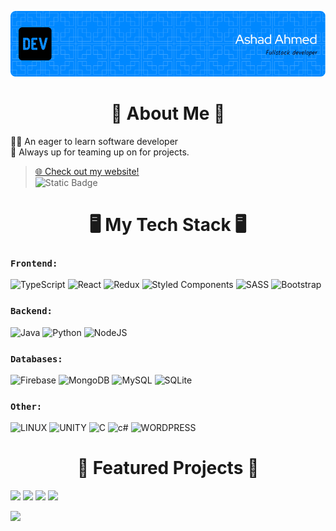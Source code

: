 ![Header](./github-header-ashad.png)

<h1 align="center">
📖 About Me 📖
</h1>

👨‍💻 An eager to learn software developer<br>
🤝 Always up for teaming up on for projects.<br>

>[🌐 Check out my website!](https://www.ashadahmed.com/)<br>
>![Static Badge](https://img.shields.io/badge/linkedin-Connect%20with%20me%20on%20LinkedIn-blue?logo=linkedin&labelColor=blue&color=grey&link=https%3A%2F%2Fwww.linkedin.com%2Fin%2Fashad-syed-muhammad-ahmed-b53254256%2F)



<h1 align="center">
🖥️ My Tech Stack 🖥️
</h1>

### **`Frontend:`**
![TypeScript](https://img.shields.io/badge/typescript-%23007ACC.svg?style=flat&logo=typescript&logoColor=white) 
![React](https://img.shields.io/badge/react-%2320232a.svg?style=flat&logo=react&logoColor=%2361DAFB) 
![Redux](https://img.shields.io/badge/redux-%23593d88.svg?style=flat&logo=redux&logoColor=white) 
![Styled Components](https://img.shields.io/badge/styled--components-DB7093?style=flat&logo=styled-components&logoColor=white) 
![SASS](https://img.shields.io/badge/SASS-hotpink.svg?style=flat&logo=SASS&logoColor=white)
![Bootstrap](https://img.shields.io/badge/bootstrap-%23563D7C.svg?style=flat&logo=bootstrap&logoColor=white)<br>


### **`Backend:`**
![Java](https://img.shields.io/badge/java-%23ED8B00.svg?style=flat&logo=java&logoColor=white) 
![Python](https://img.shields.io/badge/python-3670A0?style=flat&logo=python&logoColor=ffdd54) 
![NodeJS](https://img.shields.io/badge/node.js-6DA55F?style=flat&logo=node.js&logoColor=white)<br>


### **`Databases:`**
![Firebase](https://img.shields.io/badge/firebase-%23039BE5.svg?style=flat&logo=firebase) 
![MongoDB](https://img.shields.io/badge/MongoDB-%234ea94b.svg?style=flat&logo=mongodb&logoColor=white) 
![MySQL](https://img.shields.io/badge/mysql-%2300f.svg?style=flat&logo=mysql&logoColor=white) 
![SQLite](https://img.shields.io/badge/sqlite-%2307405e.svg?style=flat&logo=sqlite&logoColor=white)<br>


### **`Other:`**
![LINUX](https://img.shields.io/badge/Linux-FCC624?style=flat&logo=linux&logoColor=black)
![UNITY](https://img.shields.io/badge/Unity-%2320232a.svg?style=flat&logo=unity&logoColor=white) 
![C](https://img.shields.io/badge/c-%2300599C.svg?style=flat&logo=c&logoColor=white)
![c#](https://img.shields.io/badge/c%23-darkblue?logo=c%23)
![WORDPRESS](https://img.shields.io/badge/wordpress-blue?logo=wordpress)<br>

<h1 align="center">
💫 Featured Projects 💫
</h1>
  
<a href="https://github.com/ashad767/zoom-clone" style="text-decoration: none;">
  <img src="https://github-readme-stats.vercel.app/api/pin/?username=ashad767&repo=zoom-clone&title_color=ffffff&text_color=c9cacc&icon_color=4AB197&bg_color=005155"/>
</a>
<a href="https://github.com/ashad767/EcommerceApp" style="text-decoration: none;">
  <img src="https://github-readme-stats.vercel.app/api/pin/?username=ashad767&repo=EcommerceApp&title_color=ffffff&text_color=c9cacc&icon_color=4AB197&bg_color=005155"/>
</a>
<a href="https://github.com/alighosn1/Paw-Tracer" style="text-decoration: none;">
  <img src="https://github-readme-stats.vercel.app/api/pin/?username=alighosn1&repo=Paw-Tracer&title_color=ffffff&text_color=c9cacc&icon_color=4AB197&bg_color=005155"/>
</a>
<a href="https://github.com/ashad767/LeosQuestTheHealersHeart" style="text-decoration: none;">
  <img src="https://github-readme-stats.vercel.app/api/pin/?username=ashad767&repo=LeosQuestTheHealersHeart&title_color=ffffff&text_color=c9cacc&icon_color=4AB197&bg_color=005155"/>
</a>
<br>
  
[![](https://visitcount.itsvg.in/api?id=ashad767&label=Profile%20Views&color=4&icon=0&pretty=false)](https://visitcount.itsvg.in)